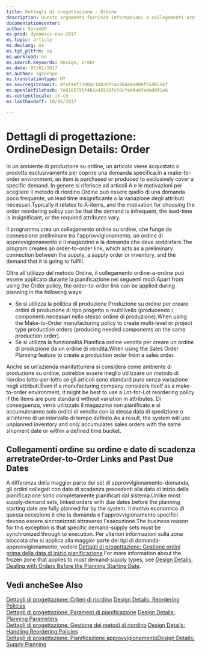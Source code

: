 ```yaml
---
title: Dettagli di progettazione - Ordine
description: Questo argomento fornisce informazioni a collegamenti ordine-a-ordine in un ambiente di produzione su ordine.
documentationcenter: 
author: SorenGP
ms.prod: dynamics-nav-2017
ms.topic: article
ms.devlang: na
ms.tgt_pltfrm: na
ms.workload: na
ms.search.keywords: design, order
ms.date: 07/01/2017
ms.author: sgroespe
ms.translationtype: HT
ms.sourcegitcommit: 4fefaef7380ac10836fcac404eea006f55d8556f
ms.openlocfilehash: 7e8105795f4b2a45510fc50cfed4a8fadad8f1eb
ms.contentlocale: it-ch
ms.lasthandoff: 10/16/2017

---
```

# <a name="design-details-order"></a><span data-ttu-id="831ae-103">Dettagli di progettazione: Ordine</span><span class="sxs-lookup"><span data-stu-id="831ae-103">Design Details: Order</span></span>
<span data-ttu-id="831ae-104">In un ambiente di produzione su ordine, un articolo viene acquistato o prodotto esclusivamente per coprire una domanda specifica.</span><span class="sxs-lookup"><span data-stu-id="831ae-104">In a make-to-order environment, an item is purchased or produced to exclusively cover a specific demand.</span></span> <span data-ttu-id="831ae-105">In genere si riferisce ad articoli A e le motivazioni per scegliere il metodo di riordino Ordine può essere quello di una domanda poco frequente, un lead time insignificante o la variazione degli attributi necessari.</span><span class="sxs-lookup"><span data-stu-id="831ae-105">Typically it relates to A-items, and the motivation for choosing the order reordering policy can be that the demand is infrequent, the lead-time is insignificant, or the required attributes vary.</span></span>  
  
<span data-ttu-id="831ae-106">Il programma crea un collegamento ordine su ordine, che funge da connessione preliminare tra l'approvvigionamento, un ordine di approvvigionamento o il magazzino e la domanda che deve soddisfare.</span><span class="sxs-lookup"><span data-stu-id="831ae-106">The program creates an order-to-order link, which acts as a preliminary connection between the supply, a supply order or inventory, and the demand that it is going to fulfill.</span></span>  
  
<span data-ttu-id="831ae-107">Oltre all'utilizzo del metodo Ordine, il collegamento ordine-a-ordine può essere applicato durante la pianificazione nei seguenti modi:</span><span class="sxs-lookup"><span data-stu-id="831ae-107">Apart from using the Order policy, the order-to-order link can be applied during planning in the following ways:</span></span>  
  
* <span data-ttu-id="831ae-108">Se si utilizza la politica di produzione Produzione su ordine per creare ordini di produzione di tipo progetto o multilivello (producendo i componenti necessari nello stesso ordine di produzione).</span><span class="sxs-lookup"><span data-stu-id="831ae-108">When using the Make-to-Order manufacturing policy to create multi-level or project type production orders (producing needed components on the same production order).</span></span>  
* <span data-ttu-id="831ae-109">Se si utilizza la funzionalità Pianifica ordine vendita per creare un ordine di produzione da un ordine di vendita.</span><span class="sxs-lookup"><span data-stu-id="831ae-109">When using the Sales Order Planning feature to create a production order from a sales order.</span></span>  
  
<span data-ttu-id="831ae-110">Anche se un'azienda manifatturiera si considera come ambiente di produzione su ordine, potrebbe essere meglio utilizzare un metodo di riordino lotto-per-lotto se gli articoli sono standard puro senza variazione negli attributi.</span><span class="sxs-lookup"><span data-stu-id="831ae-110">Even if a manufacturing company considers itself as a make-to-order environment, it might be best to use a Lot-for-Lot reordering policy if the items are pure standard without variation in attributes.</span></span> <span data-ttu-id="831ae-111">Di conseguenza, verrà utilizzato il magazzino non pianificato e si accumuleranno solo ordini di vendita con la stessa data di spedizione o all'interno di un intervallo di tempo definito.</span><span class="sxs-lookup"><span data-stu-id="831ae-111">As a result, the system will use unplanned inventory and only accumulates sales orders with the same shipment date or within a defined time bucket.</span></span>  
  
## <a name="order-to-order-links-and-past-due-dates"></a><span data-ttu-id="831ae-112">Collegamenti ordine su ordine e date di scadenza arretrate</span><span class="sxs-lookup"><span data-stu-id="831ae-112">Order-to-Order Links and Past Due Dates</span></span>  
<span data-ttu-id="831ae-113">A differenza della maggior parte dei set di approvvigionamento-domanda, gli ordini collegati con date di scadenza precedenti alla data di inizio della pianificazione sono completamente pianificati dal sistema.</span><span class="sxs-lookup"><span data-stu-id="831ae-113">Unlike most supply-demand sets, linked orders with due dates before the planning starting date are fully planned for by the system.</span></span> <span data-ttu-id="831ae-114">Il motivo economico di questa eccezione è che la domanda e l'approvvigionamento specifici devono essere sincronizzati attraverso l'esecuzione.</span><span class="sxs-lookup"><span data-stu-id="831ae-114">The business reason for this exception is that specific demand-supply sets must be synchronized through to execution.</span></span> <span data-ttu-id="831ae-115">Per ulteriori informazioni sulla zona bloccata che si applica alla maggior parte dei tipi di domanda-approvvigionamento, vedere [Dettagli di progettazione: Gestione ordini prima della data di inizio pianificazione](design-details-dealing-with-orders-before-the-planning-starting-date.md).</span><span class="sxs-lookup"><span data-stu-id="831ae-115">For more information about the frozen zone that applies to most demand-supply types, see [Design Details: Dealing with Orders Before the Planning Starting Date](design-details-dealing-with-orders-before-the-planning-starting-date.md).</span></span>  
  
## <a name="see-also"></a><span data-ttu-id="831ae-116">Vedi anche</span><span class="sxs-lookup"><span data-stu-id="831ae-116">See Also</span></span>  
<span data-ttu-id="831ae-117">[Dettagli di progettazione: Criteri di riordino](design-details-reordering-policies.md) </span><span class="sxs-lookup"><span data-stu-id="831ae-117">[Design Details: Reordering Policies](design-details-reordering-policies.md) </span></span>  
<span data-ttu-id="831ae-118">[Dettagli di progettazione: Parametri di pianificazione](design-details-planning-parameters.md) </span><span class="sxs-lookup"><span data-stu-id="831ae-118">[Design Details: Planning Parameters](design-details-planning-parameters.md) </span></span>  
<span data-ttu-id="831ae-119">[Dettagli di progettazione: Gestione dei metodi di riordino](design-details-handling-reordering-policies.md) </span><span class="sxs-lookup"><span data-stu-id="831ae-119">[Design Details: Handling Reordering Policies](design-details-handling-reordering-policies.md) </span></span>  
[<span data-ttu-id="831ae-120">Dettagli di progettazione: Pianificazione approvvigionamento</span><span class="sxs-lookup"><span data-stu-id="831ae-120">Design Details: Supply Planning</span></span>](design-details-supply-planning.md)
